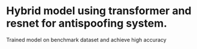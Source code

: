 # Hybrid model using transformer and resnet for antispoofing system.
Trained model on benchmark dataset and achieve high accuracy
